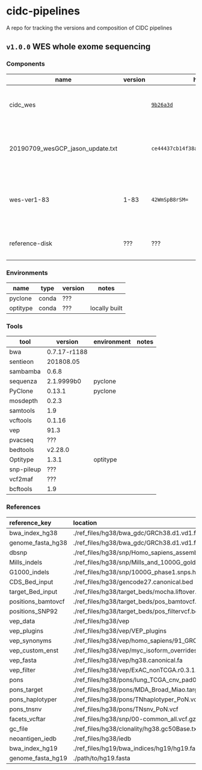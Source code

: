 # cidc-pipelines
A repo for tracking the versions and composition of CIDC pipelines

## `v1.0.0` WES whole exome sequencing

### Components

| name     | version | hash    | notes                 |
|----------|---------|---------|-----------------------|
| cidc_wes |         | [`9b26a3d`](https://github.com/CIMAC-CIDC/cidc-wes/commit/9b26a3d063716eb176a40a23ef5213edd3a7a785) | snakemake github; commit from 6/12/2019 |
| 20190709_wesGCP_jason_update.txt | | `ce44437cb14f38aadabc53838ed45fa3` | job submission protocol; md5 checksum of text file |
| wes-ver1-83 | 1-83 | `42WmSpB8rSM=` | google compute image; label fingerprint of the image |
| reference-disk | ??? | ??? | contains the WES reference data |

### Environments

| name     | type |    version   | notes   |
|----------|------|--------------|---------|
| pyclone  | conda | ???         |         |
| optitype | conda | ???         | locally built |


### Tools

| tool     | version      | environment | notes   |
|----------|--------------|-------------|---------|
| bwa      | 0.7.17-r1188 |         | |
| sentieon | 201808.05    |         | |
| sambamba | 0.6.8        |         | |
| sequenza | 2.1.9999b0    | pyclone  | |
| PyClone  | 0.13.1    | pyclone | |
| mosdepth |  0.2.3       |         | |
| samtools | 1.9          |         | |
| vcftools | 0.1.16       |         | |
| vep      | 91.3         |         | |
| pvacseq  | ???     |         | |
| bedtools | v2.28.0      |         | |
| Optitype | 1.3.1    | optitype | |
| snp-pileup | ???   |         | |
| vcf2maf | ??? |  | |
| bcftools | 1.9     |         | |

### References

| reference_key      | location                                                              | reference_version   | source   | date   |
|:-------------------|:----------------------------------------------------------------------|:--------------------|:---------|:-------|
| bwa_index_hg38          | ./ref_files/hg38/bwa_gdc/GRCh38.d1.vd1.fa                             |                     |          |        |
| genome_fasta_hg38       | ./ref_files/hg38/bwa_gdc/GRCh38.d1.vd1.fa                             |                     |          |        |
| dbsnp              | ./ref_files/hg38/snp/Homo_sapiens_assembly38.dbsnp138.vcf             |                     |          |        |
| Mills_indels       | ./ref_files/hg38/snp/Mills_and_1000G_gold_standard.indels.hg38.vcf.gz |                     |          |        |
| G1000_indels       | ./ref_files/hg38/snp/1000G_phase1.snps.high_confidence.hg38.vcf.gz    |                     |          |        |
| CDS_Bed_input      | ./ref_files/hg38/gencode27.canonical.bed                              |                     |          |        |
| target_Bed_input   | ./ref_files/hg38/target_beds/mocha.liftover.hg38.bed                  |                     |          |        |
| positions_bamtovcf | ./ref_files/hg38/target_beds/pos_bamtovcf.bed                         |                     |          |        |
| positions_SNP92    | ./ref_files/hg38/target_beds/pos_filtervcf.bed                        |                     |          |        |
| vep_data           | ./ref_files/hg38/vep                                                  |                     |          |        |
| vep_plugins        | ./ref_files/hg38/vep/VEP_plugins                                      |                     |          |        |
| vep_synonyms       | ./ref_files/hg38/vep/homo_sapiens/91_GRCh38/chr_synonyms.txt          |                     |          |        |
| vep_custom_enst    | ./ref_files/hg38/vep/myc_isoform_overrides_uniprot                    |                     |          |        |
| vep_fasta          | ./ref_files/hg38/vep/hg38.canonical.fa                                |                     |          |        |
| vep_filter         | ./ref_files/hg38/vep/ExAC_nonTCGA.r0.3.1.sites.vep.vcf.gz             |                     |          |        |
| pons               | ./ref_files/hg38/pons/lung_TCGA_cnv_pad0                              |                     |          |        |
| pons_target        | ./ref_files/hg38/pons/MDA_Broad_Miao.target.bed                       |                     |          |        |
| pons_haplotyper    | ./ref_files/hg38/pons/TNhaplotyper_PoN.vcf.gz                         |                     |          |        |
| pons_tnsnv         | ./ref_files/hg38/pons/TNsnv_PoN.vcf                                   |                     |          |        |
| facets_vcftar      | ./ref_files/hg38/snp/00-common_all.vcf.gz                             |                     |          |        |
| gc_file            | ./ref_files/hg38/clonality/hg38.gc50Base.txt.gz                       |                     |          |        |
| neoantigen_iedb    | ./ref_files/hg38/iedb                                                 |                     |          |        |
| bwa_index_hg19          | ./ref_files/hg19/bwa_indices/hg19/hg19.fa                             |                     |          |        |
| genome_fasta_hg19       | ./path/to/hg19.fasta                                                  |                     |          |        |
